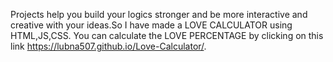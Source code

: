 Projects help you build your logics stronger and be more interactive and creative with your ideas.So I have made a LOVE CALCULATOR using HTML,JS,CSS.
You can calculate the LOVE PERCENTAGE by clicking on this link  https://lubna507.github.io/Love-Calculator/.

